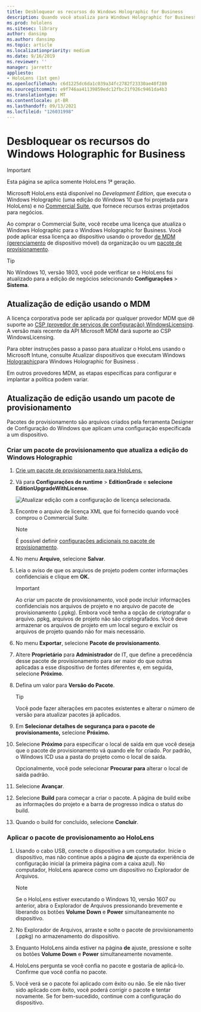 ```yaml
---
title: Desbloquear os recursos do Windows Holographic for Business
description: Quando você atualiza para Windows Holographic for Business, o HoloLens fornece recursos adicionais projetados para empresas.
ms.prod: hololens
ms.sitesec: library
author: dansimp
ms.author: dansimp
ms.topic: article
ms.localizationpriority: medium
ms.date: 9/16/2019
ms.reviewer: ''
manager: jarrettr
appliesto:
- HoloLens (1st gen)
ms.openlocfilehash: c6d1225dc6da1c039a34fc2782f23330ae40f280
ms.sourcegitcommit: e9f746aa41139859edc12fbc21f926c9461da4b3
ms.translationtype: MT
ms.contentlocale: pt-BR
ms.lasthandoff: 09/13/2021
ms.locfileid: "126031998"
---
```

# <a name="unlock-windows-holographic-for-business-features"></a>Desbloquear os recursos do Windows Holographic for Business

> [!IMPORTANT]
> Esta página se aplica somente HoloLens 1ª geração.

Microsoft HoloLens está disponível no *Development Edition*, que executa o Windows Holographic (uma edição do Windows 10 que foi projetada para HoloLens) e no [Commercial Suite](hololens-commercial-features.md), que fornece recursos extras projetados para negócios.

Ao comprar o Commercial Suite, você recebe uma licença que atualiza o Windows Holographic para o Windows Holographic for Business. Você pode aplicar essa licença ao dispositivo usando o provedor [de MDM (gerenciamento](#edition-upgrade-by-using-mdm) de dispositivo móvel) da organização ou um [pacote de provisionamento](#edition-upgrade-by-using-a-provisioning-package).

> [!TIP]
> No Windows 10, versão 1803, você pode verificar se o HoloLens foi atualizado para a edição de negócios selecionando **Configurações**  >  **Sistema**.

## <a name="edition-upgrade-by-using-mdm"></a>Atualização de edição usando o MDM

A licença corporativa pode ser aplicada por qualquer provedor MDM que dê suporte ao [CSP (provedor de serviços de configuração) WindowsLicensing](https://msdn.microsoft.com/library/windows/hardware/dn904983.aspx). A versão mais recente da API Microsoft MDM dará suporte ao CSP WindowsLicensing.

Para obter instruções passo a passo para atualizar o HoloLens usando o Microsoft Intune, consulte Atualizar dispositivos que executam Windows [Holographic](/intune/holographic-upgrade)para Windows Holographic for Business .

 Em outros provedores MDM, as etapas específicas para configurar e implantar a política podem variar.

## <a name="edition-upgrade-by-using-a-provisioning-package"></a>Atualização de edição usando um pacote de provisionamento

Pacotes de provisionamento são arquivos criados pela ferramenta Designer de Configuração do Windows que aplicam uma configuração especificada a um dispositivo.

### <a name="create-a-provisioning-package-that-upgrades-the-windows-holographic-edition"></a>Criar um pacote de provisionamento que atualiza a edição do Windows Holographic

1. [Crie um pacote de provisionamento para HoloLens.](hololens-provisioning.md)
1. Vá para **Configurações de runtime**  >  **EditionGrade** e **selecione EditionUpgradeWithLicense**.

    ![Atualizar edição com a configuração de licença selecionada.](images/icd1.png)

1. Encontre o arquivo de licença XML que foi fornecido quando você comprou o Commercial Suite.

    > [!NOTE]
    > É possível definir [configurações adicionais no pacote de provisionamento](hololens-provisioning.md).

1. No menu **Arquivo**, selecione **Salvar**. 

1. Leia o aviso de que os arquivos de projeto podem conter informações confidenciais e clique em **OK.**

    > [!IMPORTANT]
    > Ao criar um pacote de provisionamento, você pode incluir informações confidenciais nos arquivos de projeto e no arquivo de pacote de provisionamento (.ppkg). Embora você tenha a opção de criptografar o arquivo. ppkg, arquivos de projeto não são criptografados. Você deve armazenar os arquivos de projeto em um local seguro e excluir os arquivos de projeto quando não for mais necessário.

1. No menu **Exportar**, selecione **Pacote de provisionamento**.

1. Altere **Proprietário** para **Administrador** de IT, que define a precedência desse pacote de provisionamento para ser maior do que outras aplicadas a esse dispositivo de fontes diferentes e, em seguida, selecione **Próximo**.

1. Defina um valor para **Versão do Pacote**.

    > [!TIP]
    > Você pode fazer alterações em pacotes existentes e alterar o número de versão para atualizar pacotes já aplicados.

1. Em **Selecionar detalhes de segurança para o pacote de provisionamento,** selecione **Próximo.**

1. Selecione **Próximo** para especificar o local de saída em que você deseja que o pacote de provisionamento vá quando ele for criado. Por padrão, o Windows ICD usa a pasta do projeto como o local de saída.

    Opcionalmente, você pode selecionar **Procurar para** alterar o local de saída padrão.

1. Selecione **Avançar**.

1. Selecione **Build** para começar a criar o pacote. A página de build exibe as informações do projeto e a barra de progresso indica o status do build.

1. Quando o build for concluído, selecione **Concluir**.

### <a name="apply-the-provisioning-package-to-hololens"></a>Aplicar o pacote de provisionamento ao HoloLens

1. Usando o cabo USB, conecte o dispositivo a um computador. Inicie o dispositivo, mas não continue após a página **de** ajuste da experiência de configuração inicial (a primeira página com a caixa azul). No computador, HoloLens aparece como um dispositivo no Explorador de Arquivos.

    > [!NOTE]
    > Se o HoloLens estiver executando o Windows 10, versão 1607 ou anterior, abra o Explorador de Arquivos pressionando brevemente e liberando os botões **Volume Down** e **Power** simultaneamente no dispositivo.

1. No Explorador de Arquivos, arraste e solte o pacote de provisionamento (.ppkg) no armazenamento do dispositivo.

1. Enquanto HoloLens ainda estiver na página **de** ajuste, pressione e solte os botões **Volume Down** e **Power** simultaneamente novamente.

1. HoloLens pergunta se você confia no pacote e gostaria de aplicá-lo. Confirme que você confia no pacote.

1. Você verá se o pacote foi aplicado com êxito ou não. Se ele não tiver sido aplicado com êxito, você poderá corrigir o pacote e tentar novamente. Se for bem-sucedido, continue com a configuração do dispositivo.
